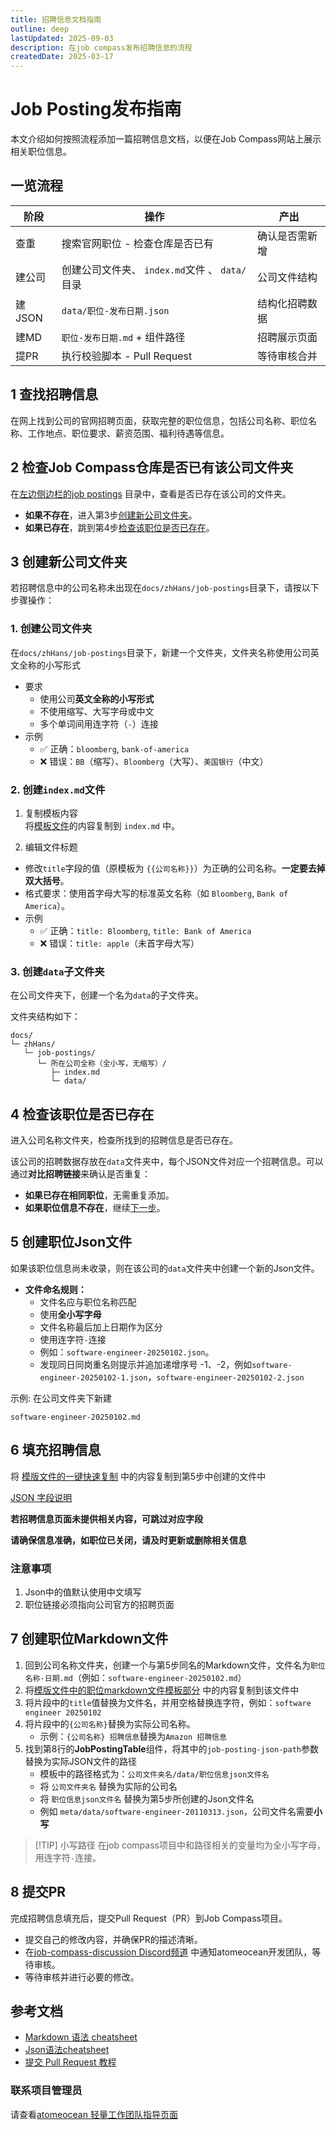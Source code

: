 ```yaml
---
title: 招聘信息文档指南
outline: deep
lastUpdated: 2025-09-03
description: 在job compass发布招聘信息的流程
createdDate: 2025-03-17
---
```


# Job Posting发布指南

本文介绍如何按照流程添加一篇招聘信息文档，以便在Job Compass网站上展示相关职位信息。

## 一览流程

| 阶段    | 操作                                | 产出      |
|-------|-----------------------------------|---------|
| 查重    | 搜索官网职位 - 检查仓库是否已有                 | 确认是否需新增 |
| 建公司   | 创建公司文件夹、 `index.md`文件 、 `data/`目录 | 公司文件结构  |
| 建JSON | `data/职位‑发布日期.json`               | 结构化招聘数据 |
| 建MD   | `职位‑发布日期.md` + 组件路径               | 招聘展示页面  |
| 提PR   | 执行校验脚本 - Pull Request             | 等待审核合并  |


## 1 查找招聘信息

在网上找到公司的官网招聘页面，获取完整的职位信息，包括公司名称、职位名称、工作地点、职位要求、薪资范围、福利待遇等信息。

## 2 检查Job Compass仓库是否已有该公司文件夹

在[左边侧边栏的job postings](/job-postings/overview.md) 目录中，查看是否已存在该公司的文件夹。

- **如果不存在**，进入第3步[创建新公司文件夹](#3-创建新公司文件夹)。
- **如果已存在**，跳到第4步[检查该职位是否已存在](#4-检查该职位是否已存在)。

## 3 创建新公司文件夹

若招聘信息中的公司名称未出现在`docs/zhHans/job-postings`目录下，请按以下步骤操作：

### 1. 创建公司文件夹
   
在`docs/zhHans/job-postings`目录下，新建一个文件夹，文件夹名称使用公司英文全称的小写形式

- 要求 
  - 使用公司**英文全称的小写形式**
  - 不使用缩写、大写字母或中文
  - 多个单词间用连字符（`-`）连接
- 示例
  - ✅ 正确：`bloomberg`, `bank-of-america`
  - ❌ 错误：`BB`（缩写）、`Bloomberg`（大写）、`美国银行`（中文）

### 2. 创建`index.md`文件

1. 复制模板内容  
   将[模板文件](/job-postings/job-postings-utils/index.md)的内容复制到 `index.md` 中。

2. 编辑文件标题
  - 修改`title`字段的值（原模板为 `{{公司名称}}`）为正确的公司名称。**一定要去掉双大括号**。
  - 格式要求：使用首字母大写的标准英文名称（如 `Bloomberg`, `Bank of America`）。
  - 示例
    - ✅ 正确：`title: Bloomberg`, `title: Bank of America`
    - ❌ 错误：`title: apple`（未首字母大写）

### 3. 创建`data`子文件夹

在公司文件夹下，创建一个名为`data`的子文件夹。

文件夹结构如下：
```text
docs/
└─ zhHans/
   └─ job-postings/
      └─ 所在公司全称（全小写，无缩写）/
         ├─ index.md
         └─ data/
```

## 4 检查该职位是否已存在

进入公司名称文件夹，检查所找到的招聘信息是否已存在。

该公司的招聘数据存放在`data`文件夹中，每个JSON文件对应一个招聘信息。可以通过**对比招聘链接**来确认是否重复：

- **如果已存在相同职位**，无需重复添加。
- **如果职位信息不存在**，继续[下一步](#5-创建职位json文件)。

## 5 创建职位Json文件

如果该职位信息尚未收录，则在该公司的`data`文件夹中创建一个新的Json文件。

- **文件命名规则：**
    - 文件名应与职位名称匹配
    - 使用**全小写字母**
    - 文件名称最后加上日期作为区分
    - 使用连字符`-`连接
    - 例如：`software-engineer-20250102.json`。
    - 发现同日同岗重名则提示并追加递增序号 -1、-2，例如`software-engineer-20250102-1.json`，`software-engineer-20250102-2.json`

示例: 在公司文件夹下新建
```text
software-engineer-20250102.md
```

## 6 填充招聘信息

将 [模版文件的一键快速复制](toturial-json-template.md#一键快速复制) 中的内容复制到第5步中创建的文件中
   
[JSON 字段说明](toturial-json-template.md#字段解释)

**若招聘信息页面未提供相关内容，可跳过对应字段**

**请确保信息准确，如职位已关闭，请及时更新或删除相关信息**

### 注意事项

1. Json中的值默认使用中文填写
2. 职位链接必须指向公司官方的招聘页面

## 7 创建职位Markdown文件

1. 回到公司名称文件夹，创建一个与第5步同名的Markdown文件，文件名为`职位名称-日期.md`（例如：`software-engineer-20250102.md`）
2. 将[模版文件中的职位markdown文件模板部分](/job-postings/job-postings-utils/job-posting-template.md#职位markdown文件模板) 中的内容复制到该文件中
3. 将片段中的`title`值替换为文件名，并用空格替换连字符，例如：`software engineer 20250102`
4. 将片段中的`{公司名称}`替换为实际公司名称。
   - 示例：`{公司名称} 招聘信息`替换为`Amazon 招聘信息`
5. 找到第8行的**JobPostingTable**组件，将其中的`job-posting-json-path`参数替换为实际JSON文件的路径
    - 模板中的路径格式为：`公司文件夹名/data/职位信息json文件名`
    - 将 `公司文件夹名` 替换为实际的公司名
    - 将 `职位信息json文件名` 替换为第5步所创建的Json文件名
    - 例如 `meta/data/software-engineer-20110313.json`，公司文件名需要**小写**

> [!TIP] 小写路径
> 在job compass项目中和路径相关的变量均为全小写字母，用连字符`-`连接。

## 8 提交PR

完成招聘信息填充后，提交Pull Request（PR）到Job Compass项目。

- 提交自己的修改内容，并确保PR的描述清晰。
- 在[job-compass-discussion Discord频道](https://discord.com/channels/1018973329937420390/1357722435809447956)
  中通知atomeocean开发团队，等待审核。
- 等待审核并进行必要的修改。

## 参考文档

- [Markdown 语法 cheatsheet](/guide/markdown-cheatsheet.md)
- [Json语法cheatsheet](/guide/json-cheatsheet.md)
- [提交 Pull Request 教程](https://www.youtube.com/watch?v=Jp7aMDVXvwM)

### 联系项目管理员

请查看[atomeocean 轻量工作团队指导页面](https://logbook.atomeocean.com/guide/light-weight-work/project-cooperation/project-mentor.html)